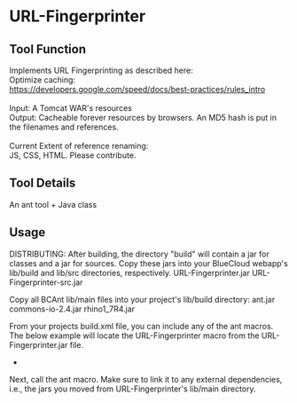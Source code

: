 # URL-Fingerprinter


## Tool Function

Implements URL Fingerprinting as described here: <br>
Optimize caching: <br>
https://developers.google.com/speed/docs/best-practices/rules_intro <br>
<br>
Input: A Tomcat WAR's resources <br>
Output: Cacheable forever resources by browsers. An MD5 hash is put in the filenames and references. <br>
<br>
Current Extent of reference renaming: <br>
JS, CSS, HTML.
Please contribute.

## Tool Details
An ant tool + Java class

## Usage

DISTRIBUTING:
After building, the directory "build" will contain a jar for classes and a jar for sources. Copy these jars into your BlueCloud webapp's lib/build and lib/src directories, respectively.
URL-Fingerprinter.jar
URL-Fingerprinter-src.jar

Copy all BCAnt lib/main files into your project's lib/build directory:
ant.jar
commons-io-2.4.jar
rhino1_7R4.jar

From your projects build.xml file, you can include any of the ant macros. The below example will locate the URL-Fingerprinter macro from the URL-Fingerprinter.jar file.

*   <include>
		<javaresource name="URL-Fingerprinter.xml">
			<classpath location="${build.lib.dir}/URL-Fingerprinter.jar"/>
		</javaresource>
	</include>
  </blockquote>


Next, call the ant macro. Make sure to link it to any external dependencies, i.e., the jars you moved from URL-Fingerprinter's lib/main directory.

  <blockquote>
  <URL-Fingerprintize
		war-temp-dir="${build.dir.webresources}"
		build-dir="${build.dir}"
		reference-file="${build.dir}/md5-map.properties"
		dependency-classpath="${build.lib.dir}/commons-io-2.4.jar;${build.lib.dir}/rhino1_7R4.jar;${build.lib.dir}/URL-Fingerprinter.jar;${build.lib.dir}/ant.jar;"
	>
		<hash-files>
			<fileset dir="${build.dir.webresources}" >
				<include name="**/*.css" />
				<include name="**/*.json" />
				<include name="**/*.js" />
				<include name="**/*.jpg" />
				<include name="**/*.gif" />
				<include name="**/*.png" />
				<include name="**/*.ico" />
				<exclude name="extjs/" />
			</fileset>
		</hash-files>
		<modify-files>
			<fileset dir="@{war-temp-dir}">
				<include name="**/*.js" />
				<include name="**/*.css" />
				<include name="**/*.html" />
				<exclude name="extjs/**/*" />
			</fileset>
		</modify-files>
	</URL-Fingerprintize>
  </blockquote>





